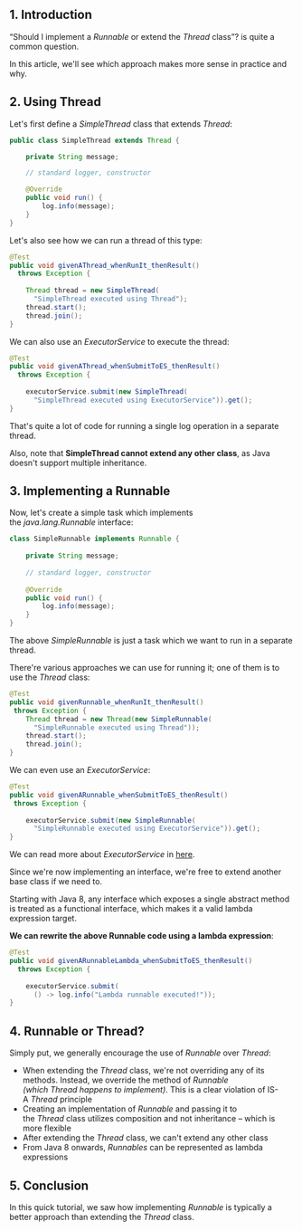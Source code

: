 
## 1. Introduction

“Should I implement a _Runnable_ or extend the _Thread_ class”? is quite a common question.

In this article, we'll see which approach makes more sense in practice and why.

## 2. Using Thread

Let's first define a _SimpleThread_ class that extends _Thread_:

```java
public class SimpleThread extends Thread {

    private String message;

    // standard logger, constructor

    @Override
    public void run() {
        log.info(message);
    }
}
```

Let's also see how we can run a thread of this type:

```java
@Test
public void givenAThread_whenRunIt_thenResult()
  throws Exception {
 
    Thread thread = new SimpleThread(
      "SimpleThread executed using Thread");
    thread.start();
    thread.join();
}
```

We can also use an _ExecutorService_ to execute the thread:

```java
@Test
public void givenAThread_whenSubmitToES_thenResult()
  throws Exception {
    
    executorService.submit(new SimpleThread(
      "SimpleThread executed using ExecutorService")).get();
}
```

That's quite a lot of code for running a single log operation in a separate thread.

Also, note that **SimpleThread cannot extend any other class**, as Java doesn't support multiple inheritance.

## 3. Implementing a Runnable

Now, let's create a simple task which implements the _java.lang.Runnable_ interface:

```java
class SimpleRunnable implements Runnable {
	
    private String message;
	
    // standard logger, constructor
    
    @Override
    public void run() {
        log.info(message);
    }
}
```

The above _SimpleRunnable_ is just a task which we want to run in a separate thread.

There're various approaches we can use for running it; one of them is to use the _Thread_ class:

```java
@Test
public void givenRunnable_whenRunIt_thenResult()
 throws Exception {
    Thread thread = new Thread(new SimpleRunnable(
      "SimpleRunnable executed using Thread"));
    thread.start();
    thread.join();
}
```

We can even use an _ExecutorService_:

```java
@Test
public void givenARunnable_whenSubmitToES_thenResult()
 throws Exception {
    
    executorService.submit(new SimpleRunnable(
      "SimpleRunnable executed using ExecutorService")).get();
}
```

We can read more about _ExecutorService_ in [here](https://www.baeldung.com/java-executor-service-tutorial).

Since we're now implementing an interface, we're free to extend another base class if we need to.

Starting with Java 8, any interface which exposes a single abstract method is treated as a functional interface, which makes it a valid lambda expression target.

**We can rewrite the above Runnable code using a lambda expression**:

```java
@Test
public void givenARunnableLambda_whenSubmitToES_thenResult() 
  throws Exception {
    
    executorService.submit(
      () -> log.info("Lambda runnable executed!"));
}
```

## 4. Runnable or Thread?

Simply put, we generally encourage the use of _Runnable_ over _Thread_:

-   When extending the _Thread_ class, we're not overriding any of its methods. Instead, we override the method of _Runnable (_which _Thread_ happens to implement_)_. This is a clear violation of IS-A _Thread_ principle
-   Creating an implementation of _Runnable_ and passing it to the _Thread_ class utilizes composition and not inheritance – which is more flexible
-   After extending the _Thread_ class, we can't extend any other class
-   From Java 8 onwards, _Runnables_ can be represented as lambda expressions

## 5. Conclusion

In this quick tutorial, we saw how implementing _Runnable_ is typically a better approach than extending the _Thread_ class.